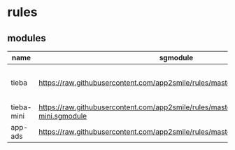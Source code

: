 # rules
## modules

|  name   | sgmodule  | desc |
|  ----  | ----  | ---- |
| tieba  | https://raw.githubusercontent.com/app2smile/rules/master/module/tieba.sgmodule | ios15 & surge TF |
| tieba-mini  | https://raw.githubusercontent.com/app2smile/rules/master/module/tieba-mini.sgmodule | surge |
| app-ads | https://raw.githubusercontent.com/app2smile/rules/master/module/ad.sgmodule | self use |
